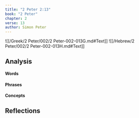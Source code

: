 ```yaml
---
title: "2 Peter 2:13"
book: "2 Peter"
chapter: 2
verse: 13
author: Simon Peter
---
```

![[/Greek/2 Peter/002/2 Peter-002-013G.md#Text]]
![[/Hebrew/2 Peter/002/2 Peter-002-013H.md#Text]]

## Analysis

#### Words

#### Phrases

#### Concepts

## Reflections
